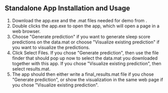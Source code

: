 ## Standalone App Installation and Usage
1. Download the app.exe and the .mat files needed for demo from [](https://drive.google.com/drive/u/0/folders/13nNVXYcjN2yw_9LVrmXtooh5K9VDSyxJ).
2. Double clicks the app.exe to open the app, which will open a page in a web browser.
3. Choose "Generate prediction" if you want to generate sleep score predictions on the data.mat or choose "Visualize existing prediction" if you want to visualize the predictions.
4. Click Select Files. If you chose "Generate prediction", then use the file finder that should pop up now to select the data.mat you downloaded together with this app. If you chose "Visualize existing prediction", then select results.mat.
5. The app should then either write a final_results.mat file if you chose "Generate prediction", or show the visualization in the same web page if you chose "Visualize existing prediction".